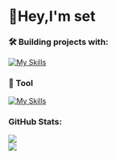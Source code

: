 # 👋Hey,I'm set


### 🛠️ Building projects with:
[![My Skills](https://skillicons.dev/icons?i=html,css,js,php,c,cpp,java,py,arduino)](https://skillicons.dev)
### 🔧 Tool
[![My Skills](https://skillicons.dev/icons?i=pycharm,clion,idea,vscode,unity,discord,github)](https://skillicons.dev)
### GitHub Stats:
![](https://github-readme-stats.vercel.app/api?username=setdoene&theme=dark&hide_border=false&include_all_commits=false&count_private=false)<br/>
![](https://github-readme-stats.vercel.app/api/top-langs/?username=setdoene&theme=dark&hide_border=false&include_all_commits=false&count_private=false&layout=compact)

